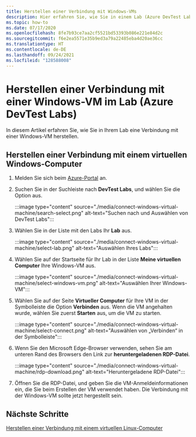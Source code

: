 ```yaml
---
title: Herstellen einer Verbindung mit Windows-VMs
description: Hier erfahren Sie, wie Sie in einem Lab (Azure DevTest Labs) eine Verbindung mit Ihrer Windows-VM herstellen.
ms.topic: how-to
ms.date: 07/17/2020
ms.openlocfilehash: 8fe7b93ce7aa2cf5521bd53393b086e221e84d2c
ms.sourcegitcommit: f6e2ea5571e35b9ed3a79a22485eba4d20ae36cc
ms.translationtype: HT
ms.contentlocale: de-DE
ms.lasthandoff: 09/24/2021
ms.locfileid: "128588008"
---
```

# <a name="connect-to-a-windows-vm-in-your-lab-azure-devtest-labs"></a>Herstellen einer Verbindung mit einer Windows-VM im Lab (Azure DevTest Labs)
In diesem Artikel erfahren Sie, wie Sie in Ihrem Lab eine Verbindung mit einer Windows-VM herstellen. 

## <a name="connect-to-a-windows-vm"></a>Herstellen einer Verbindung mit einem virtuellen Windows-Computer
1. Melden Sie sich beim [Azure-Portal](https://portal.azure.com) an.
1. Suchen Sie in der Suchleiste nach **DevTest Labs**, und wählen Sie die Option aus. 

    :::image type="content" source="./media/connect-windows-virtual-machine/search-select.png" alt-text="Suchen nach und Auswählen von DevTest Labs":::    
1. Wählen Sie in der Liste mit den Labs Ihr **Lab** aus.

    :::image type="content" source="./media/connect-windows-virtual-machine/select-lab.png" alt-text="Auswählen Ihres Labs":::            
1. Wählen Sie auf der Startseite für Ihr Lab in der Liste **Meine virtuellen Computer** Ihre Windows-VM aus. 

    :::image type="content" source="./media/connect-windows-virtual-machine/select-windows-vm.png" alt-text="Auswählen Ihrer Windows-VM":::                
1. Wählen Sie auf der Seite **Virtueller Computer** für Ihre VM in der Symbolleiste die Option **Verbinden** aus. Wenn die VM angehalten wurde, wählen Sie zuerst **Starten** aus, um die VM zu starten.

    :::image type="content" source="./media/connect-windows-virtual-machine/select-connect.png" alt-text="Auswählen von „Verbinden“ in der Symbolleiste":::                    
1. Wenn Sie den Microsoft Edge-Browser verwenden, sehen Sie am unteren Rand des Browsers den Link zur **heruntergeladenen RDP-Datei**. 

    :::image type="content" source="./media/connect-windows-virtual-machine/rdp-download.png" alt-text="Heruntergeladene RDP-Datei":::                        
1. Öffnen Sie die RDP-Datei, und geben Sie die VM-Anmeldeinformationen ein, die Sie beim Erstellen der VM verwendet haben. Die Verbindung mit der Windows-VM sollte jetzt hergestellt sein. 

## <a name="next-steps"></a>Nächste Schritte
[Herstellen einer Verbindung mit einem virtuellen Linux-Computer](connect-linux-virtual-machine.md)
